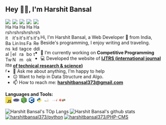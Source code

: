 ## Hey 👋🏻, I'm Harshit Bansal 

<a href="https://twitter.com/harshitbansal37">
  <img align="left" alt="Harshit Bansal | Twitter" width="22px" src="https://cdn.jsdelivr.net/npm/simple-icons@v3/icons/twitter.svg" />
</a>
<a href="https://www.linkedin.com/in/harshitbansal373/">
  <img align="left" alt="Harshit's LinkdeIN" width="22px" src="https://cdn.jsdelivr.net/npm/simple-icons@v3/icons/linkedin.svg" />
</a>
<a href="https://www.instagram.com/harshitbansal373/">
  <img align="left" alt="Harshit's Instagram" width="22px" src="https://cdn.jsdelivr.net/npm/simple-icons@v3/icons/instagram.svg" />
</a>
<a href="https://www.facebook.com/harshitbansal373">
  <img align="left" alt="Harshit's Facebook" width="22px" src="https://cdn.jsdelivr.net/npm/simple-icons@v3/icons/facebook.svg" />
</a>
<a href="https://www.reddit.com/user/harshitbansal373">
  <img align="left" alt="Harshit's Reddit" width="22px" src="https://cdn.jsdelivr.net/npm/simple-icons@v3/icons/reddit.svg" />
</a>

<br>
<br>

Hi, I'm Harshit Bansal, a Web Developer 🚀 from India, Beside's programming, I enjoy writing and traveling.
- 🔭 I’m currently working on  **Competitive Programming**
- 💻 Developed the website of **[IJTRS (international journal of technical research & science)](https://ijtrs.com/)**
- 💬 Ask me about anything, I'm happy to help
- 😐 Want to help in Data Structure and Algo.
- 📫 How to reach me: **harshitbansal373@gmail.com**

**Languages and Tools:**  
<code><img height="20" src="https://raw.githubusercontent.com/github/explore/80688e429a7d4ef2fca1e82350fe8e3517d3494d/topics/javascript/javascript.png"></code>
<code><img height="20" src="https://raw.githubusercontent.com/github/explore/80688e429a7d4ef2fca1e82350fe8e3517d3494d/topics/php/php.png"></code>
<code><img height="20" src="https://raw.githubusercontent.com/github/explore/80688e429a7d4ef2fca1e82350fe8e3517d3494d/topics/nodejs/nodejs.png"></code>
<code><img height="20" src="https://raw.githubusercontent.com/github/explore/80688e429a7d4ef2fca1e82350fe8e3517d3494d/topics/cpp/cpp.png"></code>
<code><img height="20" src="https://raw.githubusercontent.com/github/explore/80688e429a7d4ef2fca1e82350fe8e3517d3494d/topics/python/python.png"></code>
<code><img height="20" src="https://raw.githubusercontent.com/github/explore/80688e429a7d4ef2fca1e82350fe8e3517d3494d/topics/mysql/mysql.png"></code>
<code><img height="20" src="https://raw.githubusercontent.com/github/explore/80688e429a7d4ef2fca1e82350fe8e3517d3494d/topics/jekyll/jekyll.png"></code>
<code><img height="20" src="https://raw.githubusercontent.com/github/explore/80688e429a7d4ef2fca1e82350fe8e3517d3494d/topics/git/git.png"></code>

![Harshit Bansal's TOp Langs](https://github-readme-stats.vercel.app/api/top-langs/?username=harshitbansal373&theme=radical&layout=compact) ![Harshit Bansal's github stats](https://github-readme-stats.vercel.app/api?username=harshitbansal373&show_icons=true&theme=radical&line_height=21)
[![harshitbansal373/python](https://github-readme-stats.vercel.app/api/pin/?username=harshitbansal373&repo=python&theme=radical)](https://github.com/harshitbansal373/python)  [![harshitbansal373/PHP-CMS](https://github-readme-stats.vercel.app/api/pin/?username=harshitbansal373&repo=PHP-CMS&theme=radical)](https://github.com/harshitbansal373/PHP-CMS)
